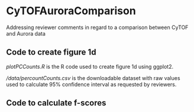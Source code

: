 # CyTOFAuroraComparison
Addressing reviewer comments in regard to a comparison between CyTOF and Aurora data

## Code to create figure 1d

*plotPCCounts.R* is the R code used to create figure 1d using ggplot2.

*/data/percountCounts.csv* is the downloadable dataset with raw values used to calculate 95% confidence interval as requested by reviewers.

## Code to calculate f-scores

